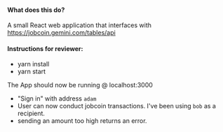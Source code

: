 #### What does this do?
A small React web application that interfaces with https://jobcoin.gemini.com/tables/api

#### Instructions for reviewer:
* yarn install
* yarn start

The App should now be running @ localhost:3000

* "Sign in" with address `adam`
* User can now conduct jobcoin transactions. I've been using `bob` as a recipient.
* sending an amount too high returns an error.
